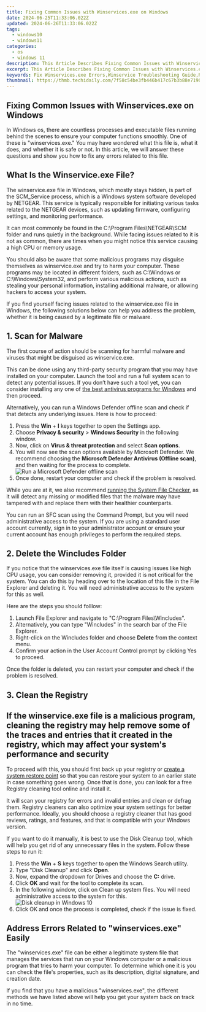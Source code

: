 ```yaml
---
title: Fixing Common Issues with Winservices.exe on Windows
date: 2024-06-25T11:33:06.022Z
updated: 2024-06-26T11:33:06.022Z
tags:
  - windows10
  - windows11
categories:
  - os
  - windows 11
description: This Article Describes Fixing Common Issues with Winservices.exe on Windows
excerpt: This Article Describes Fixing Common Issues with Winservices.exe on Windows
keywords: Fix Winservices.exe Errors,Winservice Troubleshooting Guide,Resolving Services Executable Problems,Service Files Repair Steps,Windows Services Corruption Fix,Remedy Winservices.exe Failures,Restore Windows Service Commands
thumbnail: https://thmb.techidaily.com/7f58c54be3fb446b417c67b3b88e71900b79dad1ab69f246e6dc4f6374786b65.jpg
---
```


## Fixing Common Issues with Winservices.exe on Windows

 In Windows os, there are countless processes and executable files running behind the scenes to ensure your computer functions smoothly. One of these is "winservices.exe." You may have wondered what this file is, what it does, and whether it is safe or not. In this article, we will answer these questions and show you how to fix any errors related to this file.

## What Is the Winservice.exe File?

 The winservice.exe file in Windows, which mostly stays hidden, is part of the SCM\_Service process, which is a Windows system software developed by NETGEAR. This service is typically responsible for initiating various tasks related to the NETGEAR devices, such as updating firmware, configuring settings, and monitoring performance.

 It can most commonly be found in the C:\\Program Files\\NETGEAR\\SCM folder and runs quietly in the background. While facing issues related to it is not as common, there are times when you might notice this service causing a high CPU or memory usage.

 You should also be aware that some malicious programs may disguise themselves as winservice.exe and try to harm your computer. These programs may be located in different folders, such as C:\\Windows or C:\\Windows\\System32, and perform various malicious actions, such as stealing your personal information, installing additional malware, or allowing hackers to access your system.

 If you find yourself facing issues related to the winservice.exe file in Windows, the following solutions below can help you address the problem, whether it is being caused by a legitimate file or malware.

##

## 1\. Scan for Malware

 The first course of action should be scanning for harmful malware and viruses that might be disguised as winservice.exe.

 This can be done using any third-party security program that you may have installed on your computer. Launch the tool and run a full system scan to detect any potential issues. If you don’t have such a tool yet, you can consider installing any one of [the best antivirus programs for Windows](https://www.makeuseof.com/tag/best-antivirus-for-windows-10/) and then proceed.

 Alternatively, you can run a Windows Defender offline scan and check if that detects any underlying issues. Here is how to proceed:

1. Press the **Win** \+ **I** keys together to open the Settings app.
2. Choose **Privacy & security** \> **Windows Security** in the following window.
3. Now, click on **Virus & threat protection** and select **Scan options**.
4. You will now see the scan options available by Microsoft Defender. We recommend choosing the **Microsoft Defender Antivirus (Offline scan)**, and then waiting for the process to complete.  
![Run a Microsoft Defender offline scan](https://static1.makeuseofimages.com/wordpress/wp-content/uploads/2023/08/run-microsoft-defender-scan.jpg)
5. Once done, restart your computer and check if the problem is resolved.

 While you are at it, we also recommend [running the System File Checker](https://www.makeuseof.com/system-file-checker-sfc-windows/), as it will detect any missing or modified files that the malware may have tampered with and replace them with their healthier counterparts.

 You can run an SFC scan using the Command Prompt, but you will need administrative access to the system. If you are using a standard user account currently, sign in to your administrator account or ensure your current account has enough privileges to perform the required steps.

## 2\. Delete the Wincludes Folder

 If you notice that the winservices.exe file itself is causing issues like high CPU usage, you can consider removing it, provided it is not critical for the system. You can do this by heading over to the location of this file in the File Explorer and deleting it. You will need administrative access to the system for this as well.

 Here are the steps you should folllow:

1. Launch File Explorer and navigate to "C:\\Program Files\\Wincludes".
2. Alternatively, you can type "Wincludes" in the search bar of the File Explorer.
3. Right-click on the Wincludes folder and choose **Delete** from the context menu.
4. Confirm your action in the User Account Control prompt by clicking Yes to proceed.

 Once the folder is deleted, you can restart your computer and check if the problem is resolved.

## 3\. Clean the Registry

## If the winservice.exe file is a malicious program, cleaning the registry may help remove some of the traces and entries that it created in the registry, which may affect your system's performance and security

 To proceed with this, you should first back up your registry or [create a system restore point](https://www.makeuseof.com/windows-11-create-restore-point/) so that you can restore your system to an earlier state in case something goes wrong. Once that is done, you can look for a free Registry cleaning tool online and install it.

 It will scan your registry for errors and invalid entries and clean or defrag them. Registry cleaners can also optimize your system settings for better performance. Ideally, you should choose a registry cleaner that has good reviews, ratings, and features, and that is compatible with your Windows version.

 If you want to do it manually, it is best to use the Disk Cleanup tool, which will help you get rid of any unnecessary files in the system. Follow these steps to run it:

1. Press the **Win** \+ **S** keys together to open the Windows Search utility.
2. Type "Disk Cleanup" and click **Open**.
3. Now, expand the dropdown for Drives and choose the **C:** drive.
4. Click **OK** and wait for the tool to complete its scan.
5. In the following window, click on Clean up system files. You will need administrative access to the system for this.  
![Disk cleanup in Windows 10](https://static1.makeuseofimages.com/wordpress/wp-content/uploads/2022/07/disk-cleanup-1.jpg)
6. Click OK and once the process is completed, check if the issue is fixed.

## Address Errors Related to "winservices.exe" Easily

 The "winservices.exe" file can be either a legitimate system file that manages the services that run on your Windows computer or a malicious program that tries to harm your computer. To determine which one it is you can check the file's properties, such as its description, digital signature, and creation date.

 If you find that you have a malicious "winservices.exe", the different methods we have listed above will help you get your system back on track in no time.



<ins class="adsbygoogle"
      style="display:block"
      data-ad-client="ca-pub-7571918770474297"
      data-ad-slot="8358498916"
      data-ad-format="auto"
      data-full-width-responsive="true"></ins>